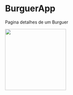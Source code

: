 # BurguerApp

Pagina detalhes de um Burguer

<img src="https://firebasestorage.googleapis.com/v0/b/emocio-21c3a.appspot.com/o/github%2FPageDetails.jpeg?alt=media&token=4ca10a4d-4818-4c8c-9fb9-02e3d8283027" width="200" height="200" />
